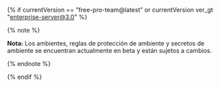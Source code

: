 {% if currentVersion == "free-pro-team@latest" or currentVersion ver_gt "enterprise-server@3.0" %}

{% note %}

**Nota:** Los ambientes, reglas de protección de ambiente y secretos de ambiente se encuentran actualmente en beta y están sujetos a cambios.

{% endnote %}

{% endif %}

